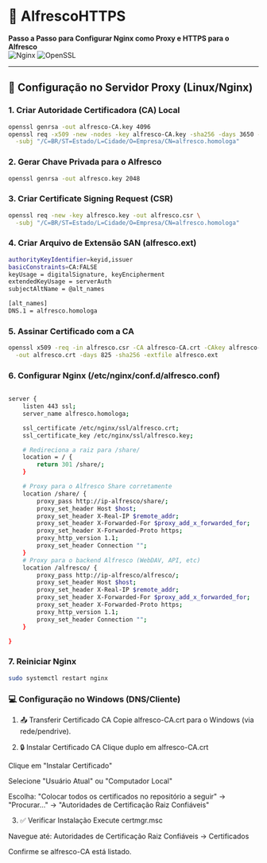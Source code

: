 # 🔐 AlfrescoHTTPS  
**Passo a Passo para Configurar Nginx como Proxy e HTTPS para o Alfresco**  
![Nginx](https://img.shields.io/badge/-Nginx-%23009639?logo=nginx&logoColor=white) ![OpenSSL](https://img.shields.io/badge/-OpenSSL-%23721416?logo=openssl&logoColor=white)

---

## 🔧 Configuração no Servidor Proxy (Linux/Nginx)

### 1. Criar Autoridade Certificadora (CA) Local
```bash
openssl genrsa -out alfresco-CA.key 4096
openssl req -x509 -new -nodes -key alfresco-CA.key -sha256 -days 3650 -out alfresco-CA.crt \
  -subj "/C=BR/ST=Estado/L=Cidade/O=Empresa/CN=alfresco.homologa"
```

### 2. Gerar Chave Privada para o Alfresco

```bash
openssl genrsa -out alfresco.key 2048
```

### 3. Criar Certificate Signing Request (CSR)

```bash
openssl req -new -key alfresco.key -out alfresco.csr \
  -subj "/C=BR/ST=Estado/L=Cidade/O=Empresa/CN=alfresco.homologa"
```

### 4. Criar Arquivo de Extensão SAN (alfresco.ext)

```bash 
authorityKeyIdentifier=keyid,issuer
basicConstraints=CA:FALSE
keyUsage = digitalSignature, keyEncipherment
extendedKeyUsage = serverAuth
subjectAltName = @alt_names

[alt_names]
DNS.1 = alfresco.homologa
```

### 5. Assinar Certificado com a CA

```bash
openssl x509 -req -in alfresco.csr -CA alfresco-CA.crt -CAkey alfresco-CA.key -CAcreateserial \
  -out alfresco.crt -days 825 -sha256 -extfile alfresco.ext
```

### 6. Configurar Nginx (/etc/nginx/conf.d/alfresco.conf)

```bash

server {
    listen 443 ssl;
    server_name alfresco.homologa;

    ssl_certificate /etc/nginx/ssl/alfresco.crt;
    ssl_certificate_key /etc/nginx/ssl/alfresco.key;

    # Redireciona a raiz para /share/
    location = / {
        return 301 /share/;
    }

    # Proxy para o Alfresco Share corretamente
    location /share/ {
        proxy_pass http://ip-alfresco/share/;
        proxy_set_header Host $host;
        proxy_set_header X-Real-IP $remote_addr;
        proxy_set_header X-Forwarded-For $proxy_add_x_forwarded_for;
        proxy_set_header X-Forwarded-Proto https;
        proxy_http_version 1.1;
        proxy_set_header Connection "";
    }
    # Proxy para o backend Alfresco (WebDAV, API, etc)
    location /alfresco/ {
        proxy_pass http://ip-alfresco/alfresco/;
        proxy_set_header Host $host;
        proxy_set_header X-Real-IP $remote_addr;
        proxy_set_header X-Forwarded-For $proxy_add_x_forwarded_for;
        proxy_set_header X-Forwarded-Proto https;
        proxy_http_version 1.1;
        proxy_set_header Connection "";
    }

}
```
### 7. Reiniciar Nginx

```bash
sudo systemctl restart nginx
```

### 💻 Configuração no Windows (DNS/Cliente)

1. 📤 Transferir Certificado CA
Copie alfresco-CA.crt para o Windows (via rede/pendrive).

2. 🔒 Instalar Certificado CA
Clique duplo em alfresco-CA.crt

Clique em "Instalar Certificado"

Selecione "Usuário Atual" ou "Computador Local"

Escolha:
"Colocar todos os certificados no repositório a seguir" → "Procurar..." →
"Autoridades de Certificação Raiz Confiáveis"

3. ✅ Verificar Instalação
Execute certmgr.msc

Navegue até:
Autoridades de Certificação Raiz Confiáveis → Certificados

Confirme se alfresco-CA está listado.




